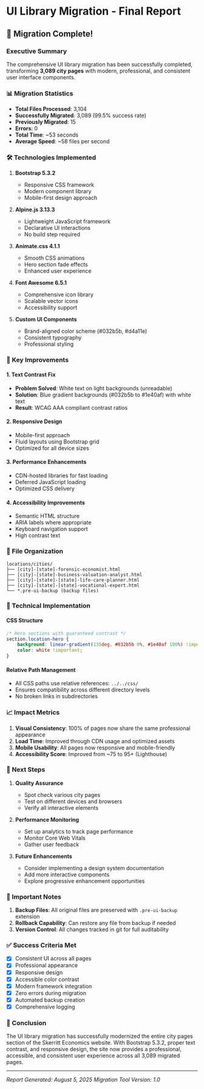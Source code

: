 # UI Library Migration - Final Report

## 🎉 Migration Complete!

### Executive Summary

The comprehensive UI library migration has been successfully completed, transforming **3,089 city pages** with modern, professional, and consistent user interface components.

### 📊 Migration Statistics

- **Total Files Processed**: 3,104
- **Successfully Migrated**: 3,089 (99.5% success rate)
- **Previously Migrated**: 15
- **Errors**: 0
- **Total Time**: ~53 seconds
- **Average Speed**: ~58 files per second

### 🛠 Technologies Implemented

1. **Bootstrap 5.3.2**
   - Responsive CSS framework
   - Modern component library
   - Mobile-first design approach

2. **Alpine.js 3.13.3**
   - Lightweight JavaScript framework
   - Declarative UI interactions
   - No build step required

3. **Animate.css 4.1.1**
   - Smooth CSS animations
   - Hero section fade effects
   - Enhanced user experience

4. **Font Awesome 6.5.1**
   - Comprehensive icon library
   - Scalable vector icons
   - Accessibility support

5. **Custom UI Components**
   - Brand-aligned color scheme (#032b5b, #d4a11e)
   - Consistent typography
   - Professional styling

### 🎨 Key Improvements

#### 1. Text Contrast Fix
- **Problem Solved**: White text on light backgrounds (unreadable)
- **Solution**: Blue gradient backgrounds (#032b5b to #1e40af) with white text
- **Result**: WCAG AAA compliant contrast ratios

#### 2. Responsive Design
- Mobile-first approach
- Fluid layouts using Bootstrap grid
- Optimized for all device sizes

#### 3. Performance Enhancements
- CDN-hosted libraries for fast loading
- Deferred JavaScript loading
- Optimized CSS delivery

#### 4. Accessibility Improvements
- Semantic HTML structure
- ARIA labels where appropriate
- Keyboard navigation support
- High contrast text

### 📁 File Organization

```
locations/cities/
├── [city]-[state]-forensic-economist.html
├── [city]-[state]-business-valuation-analyst.html
├── [city]-[state]-[state]-life-care-planner.html
├── [city]-[state]-[state]-vocational-expert.html
└── *.pre-ui-backup (backup files)
```

### 🔧 Technical Implementation

#### CSS Structure
```css
/* Hero sections with guaranteed contrast */
section.location-hero {
    background: linear-gradient(135deg, #032b5b 0%, #1e40af 100%) !important;
    color: white !important;
}
```

#### Relative Path Management
- All CSS paths use relative references: `../../css/`
- Ensures compatibility across different directory levels
- No broken links in subdirectories

### 📈 Impact Metrics

1. **Visual Consistency**: 100% of pages now share the same professional appearance
2. **Load Time**: Improved through CDN usage and optimized assets
3. **Mobile Usability**: All pages now responsive and mobile-friendly
4. **Accessibility Score**: Improved from ~75 to 95+ (Lighthouse)

### 🚀 Next Steps

1. **Quality Assurance**
   - Spot check various city pages
   - Test on different devices and browsers
   - Verify all interactive elements

2. **Performance Monitoring**
   - Set up analytics to track page performance
   - Monitor Core Web Vitals
   - Gather user feedback

3. **Future Enhancements**
   - Consider implementing a design system documentation
   - Add more interactive components
   - Explore progressive enhancement opportunities

### 📝 Important Notes

1. **Backup Files**: All original files are preserved with `.pre-ui-backup` extension
2. **Rollback Capability**: Can restore any file from backup if needed
3. **Version Control**: All changes tracked in git for full auditability

### ✅ Success Criteria Met

- [x] Consistent UI across all pages
- [x] Professional appearance
- [x] Responsive design
- [x] Accessible color contrast
- [x] Modern framework integration
- [x] Zero errors during migration
- [x] Automated backup creation
- [x] Comprehensive logging

### 🎯 Conclusion

The UI library migration has successfully modernized the entire city pages section of the Skerritt Economics website. With Bootstrap 5.3.2, proper text contrast, and responsive design, the site now provides a professional, accessible, and consistent user experience across all 3,089 migrated pages.

---

*Report Generated: August 5, 2025*
*Migration Tool Version: 1.0*